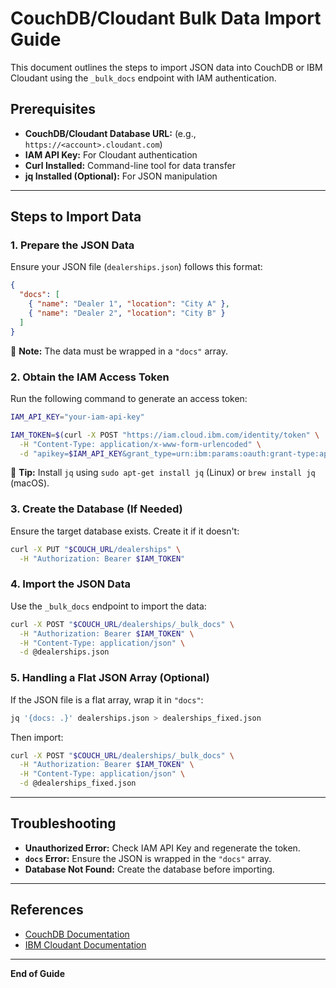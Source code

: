 # CouchDB/Cloudant Bulk Data Import Guide

This document outlines the steps to import JSON data into CouchDB or IBM Cloudant using the `_bulk_docs` endpoint with IAM authentication.

## Prerequisites
- **CouchDB/Cloudant Database URL:** (e.g., `https://<account>.cloudant.com`)
- **IAM API Key:** For Cloudant authentication
- **Curl Installed:** Command-line tool for data transfer
- **jq Installed (Optional):** For JSON manipulation

---

## Steps to Import Data

### 1. Prepare the JSON Data
Ensure your JSON file (`dealerships.json`) follows this format:

```json
{
  "docs": [
    { "name": "Dealer 1", "location": "City A" },
    { "name": "Dealer 2", "location": "City B" }
  ]
}
```

🔎 **Note:** The data must be wrapped in a `"docs"` array.

### 2. Obtain the IAM Access Token

Run the following command to generate an access token:

```bash
IAM_API_KEY="your-iam-api-key"

IAM_TOKEN=$(curl -X POST "https://iam.cloud.ibm.com/identity/token" \
  -H "Content-Type: application/x-www-form-urlencoded" \
  -d "apikey=$IAM_API_KEY&grant_type=urn:ibm:params:oauth:grant-type:apikey" | jq -r '.access_token')
```

📌 **Tip:** Install `jq` using `sudo apt-get install jq` (Linux) or `brew install jq` (macOS).

### 3. Create the Database (If Needed)

Ensure the target database exists. Create it if it doesn't:

```bash
curl -X PUT "$COUCH_URL/dealerships" \
  -H "Authorization: Bearer $IAM_TOKEN"
```

### 4. Import the JSON Data

Use the `_bulk_docs` endpoint to import the data:

```bash
curl -X POST "$COUCH_URL/dealerships/_bulk_docs" \
  -H "Authorization: Bearer $IAM_TOKEN" \
  -H "Content-Type: application/json" \
  -d @dealerships.json
```

### 5. Handling a Flat JSON Array (Optional)

If the JSON file is a flat array, wrap it in `"docs"`:

```bash
jq '{docs: .}' dealerships.json > dealerships_fixed.json
```

Then import:

```bash
curl -X POST "$COUCH_URL/dealerships/_bulk_docs" \
  -H "Authorization: Bearer $IAM_TOKEN" \
  -H "Content-Type: application/json" \
  -d @dealerships_fixed.json
```

---

## Troubleshooting

- **Unauthorized Error:** Check IAM API Key and regenerate the token.
- **`docs` Error:** Ensure the JSON is wrapped in the `"docs"` array.
- **Database Not Found:** Create the database before importing.

---

## References
- [CouchDB Documentation](https://docs.couchdb.org/)
- [IBM Cloudant Documentation](https://cloud.ibm.com/docs/Cloudant)

---

**End of Guide**

